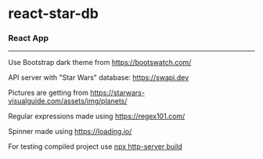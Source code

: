 # react-star-db
### React App
___
Use Bootstrap dark theme from https://bootswatch.com/

API server with "Star Wars" database: https://swapi.dev

Pictures are getting from https://starwars-visualguide.com/assets/img/planets/

Regular expressions made using https://regex101.com/

Spinner made using https://loading.io/

For testing compiled project use [npx http-server build](https://www.npmjs.com/package/http-server)

